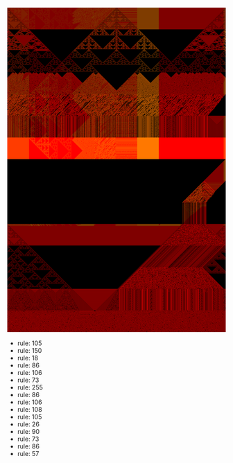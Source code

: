 ![photo](./output.png) 
 * rule: 105
* rule: 150
* rule: 18
* rule: 86
* rule: 106
* rule: 73
* rule: 255
* rule: 86
* rule: 106
* rule: 108
* rule: 105
* rule: 26
* rule: 90
* rule: 73
* rule: 86
* rule: 57
